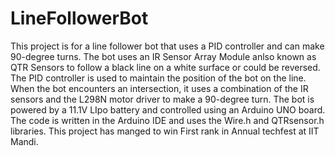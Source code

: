 # LineFollowerBot
This project is for a line follower bot that uses a PID controller and can make 90-degree turns. The bot uses an IR Sensor Array Module anlso known as QTR Sensors to follow a black line on a white surface or could be reversed. The PID controller is used to maintain the position of the bot on the line. When the bot encounters an intersection, it uses a combination of the IR sensors and the L298N motor driver to make a 90-degree turn. The bot is powered by a 11.1V LIpo battery and controlled using an Arduino UNO board. The code is written in the Arduino IDE and uses the Wire.h and QTRsensor.h libraries. This project has manged to win First rank in Annual techfest at IIT Mandi.



